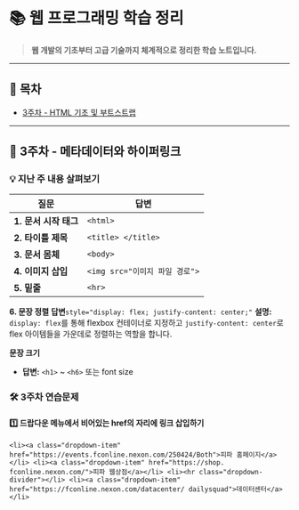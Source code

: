 # 📚 웹 프로그래밍 학습 정리

> **웹 개발의 기초부터 고급 기술까지 체계적으로 정리한 학습 노트입니다.**

---

## 📖 목차

- [3주차 - HTML 기초 및 부트스트랩](#3주차---html-기초-및-부트스트랩)

---

## 🎯 3주차 - 메타데이터와 하이퍼링크

### 💡 지난 주 내용 살펴보기

| 질문 | 답변 |
|------|------|
| **1. 문서 시작 태그** | `<html>` |
| **2. 타이틀 제목** | `<title> </title>` |
| **3. 문서 몸체** | `<body>` |
| **4. 이미지 삽입** | `<img src="이미지 파일 경로">` |
| **5. 밑줄** | `<hr>` |
**6. 문장 정렬**
**답변**`style="display: flex; justify-content: center;"`
**설명:** `display: flex`를 통해 flexbox 컨테이너로 지정하고 `justify-content: center`로 flex 아이템들을 가운데로 정렬하는 역할을 합니다.

**문장 크기**
- **답변:** `<h1>` ~ `<h6>` 또는 font size

### 🛠️ 3주차 연습문제

#### 1️⃣ 드랍다운 메뉴에서 비어있는 href의 자리에 링크 삽입하기

` <li><a class="dropdown-item" href="https://events.fconline.nexon.com/250424/Both">피파 홈페이지</a></li> <li><a class="dropdown-item" href="https://shop.      fconline.nexon.com/">피파 웹상점</a></li> <li><hr class="dropdown-divider"></li> <li><a class="dropdown-item" href="https://fconline.nexon.com/datacenter/ dailysquad">데이터센터</a></li> ` 